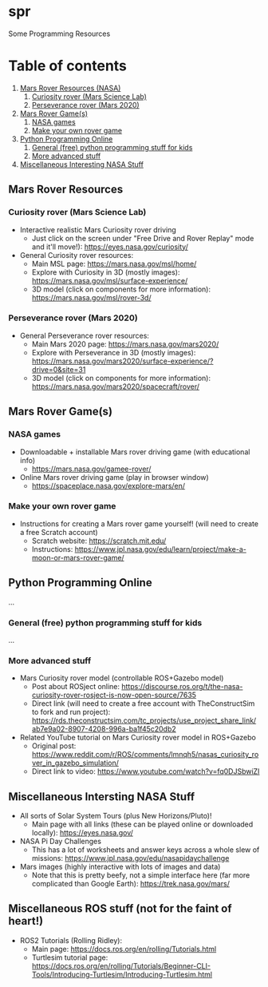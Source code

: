 # spr
Some Programming Resources

# Table of contents
1. [Mars Rover Resources (NASA)](#headingA)
    1. [Curiosity rover (Mars Science Lab)](#subheadingAa)
    2. [Perseverance rover (Mars 2020)](#subheadingAb)
2. [Mars Rover Game(s)](#headingB)
    1. [NASA games](#subheadingBa)
    2. [Make your own rover game](#subheadingBb)
3. [Python Programming Online](#headingC)
    1. [General (free) python programming stuff for kids](#subheadingCa)
    2. [More advanced stuff](#subheadingCb)
4. [Miscellaneous Interesting NASA Stuff](#headingD)

## Mars Rover Resources <a name="headingA"></a>

### Curiosity rover (Mars Science Lab) <a name="subheadingAa"></a>
* Interactive realistic Mars Curiosity rover driving
  * Just click on the screen under "Free Drive and Rover Replay" mode and it'll move!): https://eyes.nasa.gov/curiosity/
* General Curiosity rover resources:
  * Main MSL page: https://mars.nasa.gov/msl/home/
  * Explore with Curiosity in 3D (mostly images): https://mars.nasa.gov/msl/surface-experience/
  * 3D model (click on components for more information): https://mars.nasa.gov/msl/rover-3d/

### Perseverance rover (Mars 2020) <a name="subheadingAb"></a>
* General Perseverance rover resources:
  * Main Mars 2020 page: https://mars.nasa.gov/mars2020/
  * Explore with Perseverance in 3D (mostly images): https://mars.nasa.gov/mars2020/surface-experience/?drive=0&site=31
  * 3D model (click on components for more information): https://mars.nasa.gov/mars2020/spacecraft/rover/

## Mars Rover Game(s) <a name="headingB"></a>

### NASA games <a name="subheadingBa"></a>
* Downloadable + installable Mars rover driving game (with educational info)
  * https://mars.nasa.gov/gamee-rover/
* Online Mars rover driving game (play in browser window)
  * https://spaceplace.nasa.gov/explore-mars/en/

### Make your own rover game <a name="subheadingBb"></a>
* Instructions for creating a Mars rover game yourself! (will need to create a free Scratch account)
  * Scratch website: https://scratch.mit.edu/
  * Instructions: https://www.jpl.nasa.gov/edu/learn/project/make-a-moon-or-mars-rover-game/

## Python Programming Online <a name="headingC"></a>
...

### General (free) python programming stuff for kids <a name="subheadingCa"></a>
...

### More advanced stuff <a name="subheadingCb"></a>
* Mars Curiosity rover model (controllable ROS+Gazebo model)
  * Post about ROSject online: https://discourse.ros.org/t/the-nasa-curiosity-rover-rosject-is-now-open-source/7635
  * Direct link (will need to create a free account with TheConstructSim to fork and run project): https://rds.theconstructsim.com/tc_projects/use_project_share_link/ab7e9a02-8907-4208-996a-ba1f45c20db2
* Related YouTube tutorial on Mars Curiosity rover model in ROS+Gazebo
  * Original post: https://www.reddit.com/r/ROS/comments/lmnqh5/nasas_curiosity_rover_in_gazebo_simulation/
  * Direct link to video: https://www.youtube.com/watch?v=fq0DJSbwiZI

## Miscellaneous Intersting NASA Stuff <a name="headingD"></a>
* All sorts of Solar System Tours (plus New Horizons/Pluto)!
  * Main page with all links (these can be played online or downloaded locally): https://eyes.nasa.gov/
* NASA Pi Day Challenges
  * This has a lot of worksheets and answer keys across a whole slew of missions: https://www.jpl.nasa.gov/edu/nasapidaychallenge
* Mars images (highly interactive with lots of images and data)
  * Note that this is pretty beefy, not a simple interface here (far more complicated than Google Earth): https://trek.nasa.gov/mars/

## Miscellaneous ROS stuff (not for the faint of heart!)
* ROS2 Tutorials (Rolling Ridley):
  * Main page: https://docs.ros.org/en/rolling/Tutorials.html
  * Turtlesim tutorial page: https://docs.ros.org/en/rolling/Tutorials/Beginner-CLI-Tools/Introducing-Turtlesim/Introducing-Turtlesim.html




